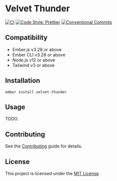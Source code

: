 # Velvet Thunder

[![CI](https://github.com/Bagaar/velvet-thunder/workflows/CI/badge.svg)](https://github.com/Bagaar/velvet-thunder/actions?query=workflow%3ACI)
[![Code Style: Prettier](https://img.shields.io/badge/code_style-prettier-ff69b4.svg)](https://github.com/prettier/prettier)
[![Conventional Commits](https://img.shields.io/badge/Conventional%20Commits-1.0.0-yellow.svg)](https://conventionalcommits.org)

## Compatibility

- Ember.js v3.28 or above
- Ember CLI v3.28 or above
- Node.js v12 or above
- Tailwind v3 or above

## Installation

```shell
ember install velvet-thunder
```

## Usage

TODO.

## Contributing

See the [Contributing](CONTRIBUTING.md) guide for details.

## License

This project is licensed under the [MIT License](LICENSE.md).
